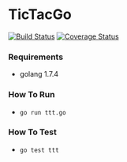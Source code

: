 # TicTacGo
[![Build Status](https://travis-ci.org/20012017/TicTacGo.svg?branch=master)](https://travis-ci.org/20012017/TicTacGo) [![Coverage Status](https://coveralls.io/repos/github/20012017/TicTacGo/badge.svg?branch=master)](https://coveralls.io/github/20012017/TicTacGo?branch=master)

### Requirements

- golang 1.7.4

### How To Run

- `go run ttt.go`

### How To Test

- `go test ttt`
